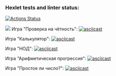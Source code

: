 ### Hexlet tests and linter status:
[![Actions Status](https://github.com/TasamayaNatalia/java-project-61/actions/workflows/hexlet-check.yml/badge.svg)](https://github.com/TasamayaNatalia/java-project-61/actions)



<a href="https://codeclimate.com/github/TasamayaNatalia/java-project-61/maintainability"><img src="https://api.codeclimate.com/v1/badges/9d8f2a81552be0dbc35c/maintainability" /></a>
Игра "Проверка на чётность":
[![asciicast](https://asciinema.org/a/Uonw6FaQjU6KiMdsUoNUVgk8H}.svg)]({https://asciinema.org/a/Uonw6FaQjU6KiMdsUoNUVgk8H)  

Игра "Калькулятор":
[![asciicast](https://asciinema.org/a/X4SoYZiNmIV3g2C0kuS2xGMtw}.svg)]({https://asciinema.org/a/X4SoYZiNmIV3g2C0kuS2xGMtw)  

Игра "НОД":
[![asciicast](https://asciinema.org/a/PFU3b0Q8BJCrDJecYPChVCFEt}.svg)]({https://asciinema.org/a/PFU3b0Q8BJCrDJecYPChVCFEt)  

Игра "Арифметическая прогрессия":
[![asciicast](https://asciinema.org/a/uWy50jrJg5JeVqFkAKl6CItxX}.svg)]({https://asciinema.org/a/uWy50jrJg5JeVqFkAKl6CItxX)  

Игра "Простое ли число?":
[![asciicast](https://asciinema.org/a/FQdZN50mGTXLdUiK24d8595KN}.svg)]({https://asciinema.org/a/FQdZN50mGTXLdUiK24d8595KN)  

